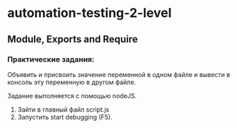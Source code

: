 # automation-testing-2-level

## Module, Exports and Require
### Практические задания:
Объявить и присвоить значение переменной в одном файле и вывести в консоль эту переменную в другом файле.

Задание выполняется с помощью nodeJS.
1. Зайти в главный файл script.js
2. Запустить start debugging (F5).